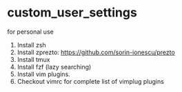 # custom_user_settings
for personal use
1. Install zsh
2. Install zprezto: https://github.com/sorin-ionescu/prezto
3. Install tmux
4. Install fzf (lazy searching)
5. Install vim plugins.
6. Checkout vimrc for complete list of vimplug plugins
